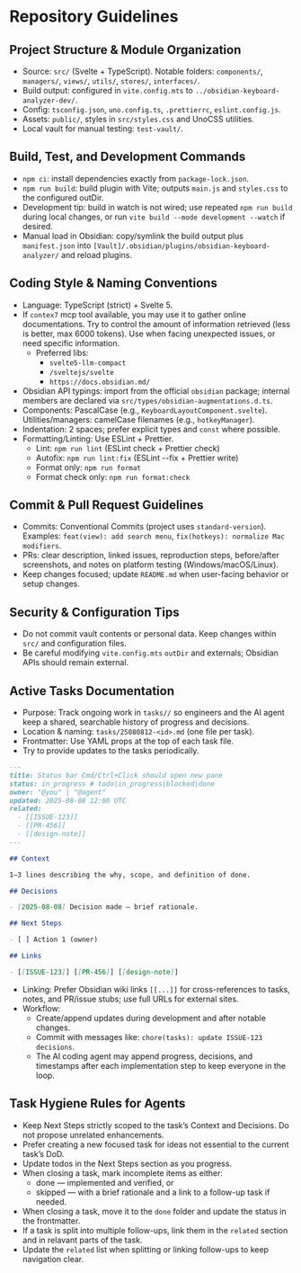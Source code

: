 # Repository Guidelines

## Project Structure & Module Organization

- Source: `src/` (Svelte + TypeScript). Notable folders: `components/`, `managers/`, `views/`, `utils/`, `stores/`, `interfaces/`.
- Build output: configured in `vite.config.mts` to `../obsidian-keyboard-analyzer-dev/`.
- Config: `tsconfig.json`, `uno.config.ts`, `.prettierrc`, `eslint.config.js`.
- Assets: `public/`, styles in `src/styles.css` and UnoCSS utilities.
- Local vault for manual testing: `test-vault/`.

## Build, Test, and Development Commands

- `npm ci`: install dependencies exactly from `package-lock.json`.
- `npm run build`: build plugin with Vite; outputs `main.js` and `styles.css` to the configured outDir.
- Development tip: build in watch is not wired; use repeated `npm run build` during local changes, or run `vite build --mode development --watch` if desired.
- Manual load in Obsidian: copy/symlink the build output plus `manifest.json` into `[Vault]/.obsidian/plugins/obsidian-keyboard-analyzer/` and reload plugins.

## Coding Style & Naming Conventions

- Language: TypeScript (strict) + Svelte 5.
- If `contex7` mcp tool available, you may use it to gather online documentations. Try to control the amount of information retrieved (less is better, max 6000 tokens). Use when facing unexpected issues, or need specific information.
  - Preferred libs:
    - `svelte5-llm-compact`
    - `/sveltejs/svelte`
    - `https://docs.obsidian.md/`
- Obsidian API typings: import from the official `obsidian` package; internal members are declared via `src/types/obsidian-augmentations.d.ts`.
- Components: PascalCase (e.g., `KeyboardLayoutComponent.svelte`). Utilities/managers: camelCase filenames (e.g., `hotkeyManager`).
- Indentation: 2 spaces; prefer explicit types and `const` where possible.
- Formatting/Linting: Use ESLint + Prettier.
  - Lint: `npm run lint` (ESLint check + Prettier check)
  - Autofix: `npm run lint:fix` (ESLint --fix + Prettier write)
  - Format only: `npm run format`
  - Format check only: `npm run format:check`

## Commit & Pull Request Guidelines

- Commits: Conventional Commits (project uses `standard-version`). Examples: `feat(view): add search menu`, `fix(hotkeys): normalize Mac modifiers`.
- PRs: clear description, linked issues, reproduction steps, before/after screenshots, and notes on platform testing (Windows/macOS/Linux).
- Keep changes focused; update `README.md` when user-facing behavior or setup changes.

## Security & Configuration Tips

- Do not commit vault contents or personal data. Keep changes within `src/` and configuration files.
- Be careful modifying `vite.config.mts` `outDir` and externals; Obsidian APIs should remain external.

## Active Tasks Documentation

- Purpose: Track ongoing work in `tasks//` so engineers and the AI agent keep a shared, searchable history of progress and decisions.
- Location & naming: `tasks/25080812-<id>.md` (one file per task).
- Frontmatter: Use YAML props at the top of each task file.
- Try to provide updates to the tasks periodically.

```markdown
---
title: Status bar Cmd/Ctrl+Click should open new pane
status: in_progress # todo|in_progress|blocked|done
owner: "@you" | "@agent"
updated: 2025-08-08 12:00 UTC
related:
  - [[ISSUE-123]]
  - [[PR-456]]
  - [[design-note]]
---

## Context

1–3 lines describing the why, scope, and definition of done.

## Decisions

- [2025-08-08] Decision made — brief rationale.

## Next Steps

- [ ] Action 1 (owner)

## Links

- [[ISSUE-123]] [[PR-456]] [[design-note]]
```

- Linking: Prefer Obsidian wiki links `[[...]]` for cross-references to tasks, notes, and PR/issue stubs; use full URLs for external sites.
- Workflow:
  - Create/append updates during development and after notable changes.
  - Commit with messages like: `chore(tasks): update ISSUE-123 decisions`.
  - The AI coding agent may append progress, decisions, and timestamps after each implementation step to keep everyone in the loop.

## Task Hygiene Rules for Agents

- Keep Next Steps strictly scoped to the task’s Context and Decisions. Do not propose unrelated enhancements.
- Prefer creating a new focused task for ideas not essential to the current task’s DoD.
- Update todos in the Next Steps section as you progress.
- When closing a task, mark incomplete items as either:
  - done — implemented and verified, or
  - skipped — with a brief rationale and a link to a follow-up task if needed.
- When closing a task, move it to the `done` folder and update the status in the frontmatter.
- If a task is split into multiple follow-ups, link them in the `related` section and in relavant parts of the task.
- Update the `related` list when splitting or linking follow-ups to keep navigation clear.
